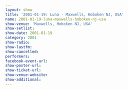 ```yaml
---
layout: show
title: '2001-01-19: Luna - Maxwells, Hoboken NJ, USA'
name: 2001-01-19-luna-maxwells-hoboken-nj-usa
show-venue: 'Maxwells, Hoboken NJ, USA'
show-setlist: 
show-date: 2001-01-19
category: 2001
show-radio: 
show-lastfm: 
show-cancelled: 
performers: 
facebook-event-url: 
show-poster-url: 
show-ticket-url: 
show-venue-website: 
show-additional: 
---
```



